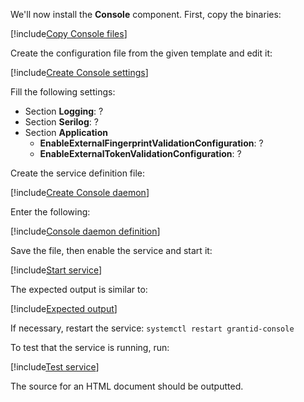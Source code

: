 ﻿We'll now install the **Console** component. First, copy the binaries:

[!include[Copy Console files](../../../../../../includes/grant-id/linux/copy-files-console.md)]

Create the configuration file from the given template and edit it:

[!include[Create Console settings](../../../../../../includes/grant-id/linux/create-settings-console.md)]

Fill the following settings:

* Section **Logging**: ?
* Section **Serilog**: ?
* Section **Application**
  * **EnableExternalFingerprintValidationConfiguration**: ?
  * **EnableExternalTokenValidationConfiguration**: ?

Create the service definition file:

[!include[Create Console daemon](../../../../../../includes/grant-id/linux/create-daemon-console.md)]

Enter the following:

[!include[Console daemon definition](../../../../../../includes/grant-id/linux/daemon-definition-console.md)]

Save the file, then enable the service and start it:

[!include[Start service](../../../../../../includes/grant-id/linux/start-console.md)]

The expected output is similar to:

[!include[Expected output](../../../../../../includes/grant-id/linux/start-output-console.md)]

If necessary, restart the service: `systemctl restart grantid-console`

To test that the service is running, run:

[!include[Test service](../../../../../../includes/grant-id/linux/test-daemon-console.md)]

The source for an HTML document should be outputted.
